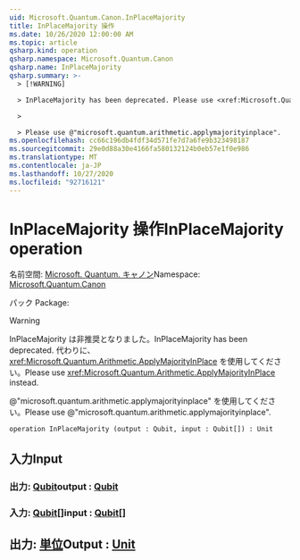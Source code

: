 ```yaml
---
uid: Microsoft.Quantum.Canon.InPlaceMajority
title: InPlaceMajority 操作
ms.date: 10/26/2020 12:00:00 AM
ms.topic: article
qsharp.kind: operation
qsharp.namespace: Microsoft.Quantum.Canon
qsharp.name: InPlaceMajority
qsharp.summary: >-
  > [!WARNING]

  > InPlaceMajority has been deprecated. Please use <xref:Microsoft.Quantum.Arithmetic.ApplyMajorityInPlace> instead.

  >

  > Please use @"microsoft.quantum.arithmetic.applymajorityinplace".
ms.openlocfilehash: cc66c196db4fdf34d571fe7d7a6fe9b323498187
ms.sourcegitcommit: 29e0d88a30e4166fa580132124b0eb57e1f0e986
ms.translationtype: MT
ms.contentlocale: ja-JP
ms.lasthandoff: 10/27/2020
ms.locfileid: "92716121"
---
```

# <a name="inplacemajority-operation"></a><span data-ttu-id="00be8-102">InPlaceMajority 操作</span><span class="sxs-lookup"><span data-stu-id="00be8-102">InPlaceMajority operation</span></span>

<span data-ttu-id="00be8-103">名前空間: [Microsoft. Quantum. キャノン](xref:Microsoft.Quantum.Canon)</span><span class="sxs-lookup"><span data-stu-id="00be8-103">Namespace: [Microsoft.Quantum.Canon](xref:Microsoft.Quantum.Canon)</span></span>

<span data-ttu-id="00be8-104">パック [](https://nuget.org/packages/)</span><span class="sxs-lookup"><span data-stu-id="00be8-104">Package: [](https://nuget.org/packages/)</span></span>


> [!WARNING]
> <span data-ttu-id="00be8-105">InPlaceMajority は非推奨となりました。</span><span class="sxs-lookup"><span data-stu-id="00be8-105">InPlaceMajority has been deprecated.</span></span> <span data-ttu-id="00be8-106">代わりに、<xref:Microsoft.Quantum.Arithmetic.ApplyMajorityInPlace> を使用してください。</span><span class="sxs-lookup"><span data-stu-id="00be8-106">Please use <xref:Microsoft.Quantum.Arithmetic.ApplyMajorityInPlace> instead.</span></span>
>
> <span data-ttu-id="00be8-107">@"microsoft.quantum.arithmetic.applymajorityinplace" を使用してください。</span><span class="sxs-lookup"><span data-stu-id="00be8-107">Please use @"microsoft.quantum.arithmetic.applymajorityinplace".</span></span>



```qsharp
operation InPlaceMajority (output : Qubit, input : Qubit[]) : Unit
```


## <a name="input"></a><span data-ttu-id="00be8-108">入力</span><span class="sxs-lookup"><span data-stu-id="00be8-108">Input</span></span>

### <a name="output--qubit"></a><span data-ttu-id="00be8-109">出力: [Qubit](xref:microsoft.quantum.lang-ref.qubit)</span><span class="sxs-lookup"><span data-stu-id="00be8-109">output : [Qubit](xref:microsoft.quantum.lang-ref.qubit)</span></span>




### <a name="input--qubit"></a><span data-ttu-id="00be8-110">入力: [Qubit](xref:microsoft.quantum.lang-ref.qubit)[]</span><span class="sxs-lookup"><span data-stu-id="00be8-110">input : [Qubit](xref:microsoft.quantum.lang-ref.qubit)[]</span></span>





## <a name="output--unit"></a><span data-ttu-id="00be8-111">出力: [単位](xref:microsoft.quantum.lang-ref.unit)</span><span class="sxs-lookup"><span data-stu-id="00be8-111">Output : [Unit](xref:microsoft.quantum.lang-ref.unit)</span></span>

